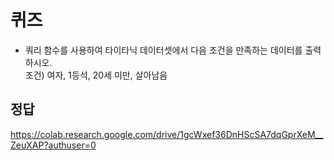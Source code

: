 # 퀴즈

* 쿼리 함수를 사용하여 타이타닉 데이터셋에서 다음 조건을 만족하는 데이터를 출력하시오.<br>
  조건) 여자, 1등석, 20세 미만, 살아남음


## 정답
<https://colab.research.google.com/drive/1gcWxef36DnHScSA7dqGprXeM__ZeuXAP?authuser=0>
